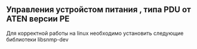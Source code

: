 Управления устройстом питания , типа PDU
от ATEN версии PE
-
Для корректной работы на linux необходимо установить
следующие библиотеки libsnmp-dev

